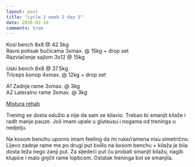 ```yaml
---
layout: post
title: "cycle 2 week 2 day 1"
date: 2016-02-16
comments: true
---
```


Kosi bench 8x8 @ 42.5kg  
Ravni potisak bučicama 3xmax. @ 15kg + drop set  
Razvlačenje sajlom 3x12 @ 15kg  

Uski bench 8x8 @ 37.5kg  
Triceps konop 4xmax. @ 12kg + drop set  

A1 Zadnje rame 3xmax. @ 3kg  
A2 Lateralno rame 3xmax. @ 3kg  

[Mistura rehab](/snagata/log/2015/07/20/mistura-rehab/)

Trening se dosta odužio a nije da sam se kilavio. Trebao bi smanjit kilaže i radit manje pauze. Još imam upale u gluteusu i nogama od treninga u nedjelju.

Na kosom benchu uporno imam feeling da mi ruke/ramena nisu simetrično. Lijevo zadnje rame me po drugi put bolilo na kosom benchu + kilaža je bila dosta teža nego zanji put. Za sljedeći put ću probati smanjit kilažu, nagib klupice i malo gnjčit rame lopticom. Ostatak treninga bol se smanjila. 
